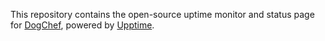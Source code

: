This repository contains the open-source uptime monitor and status page for [DogChef](https://dogchef.com), powered by [Upptime](https://github.com/upptime/upptime).
